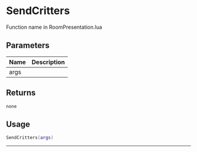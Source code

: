 # SendCritters

Function name in RoomPresentation.lua

## Parameters

| Name | Description |
| ---- | ----------- |
| args |             |

## Returns

`none`

## Usage

```lua
SendCritters(args)
```

---
